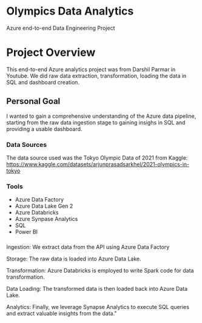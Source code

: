# Olympics Data Analytics
Azure end-to-end Data Engineering Project

# Project Overview
This end-to-end Azure analytics project was from Darshil Parmar in Youtube. We did raw data extraction, transformation, loading the data in SQL and dashboard creation.

## Personal Goal
I wanted to gain a comprehensive understanding of the Azure data pipeline, starting from the raw data ingestion stage to gaining insighs in SQL and providing a usable dashboard.

### Data Sources

The data source used was the Tokyo Olympic Data of 2021 from Kaggle: https://www.kaggle.com/datasets/arjunprasadsarkhel/2021-olympics-in-tokyo

### Tools
- Azure Data Factory
- Azure Data Lake Gen 2
- Azure Databricks
- Azure Synpase Analytics
- SQL
- Power BI


###
Ingestion: We extract data from the API using Azure Data Factory

Storage: The raw data is loaded into Azure Data Lake.

Transformation: Azure Databricks is employed to write Spark code for data transformation.

Data Loading: The transformed data is then loaded back into Azure Data Lake.

Analytics: Finally, we leverage Synapse Analytics to execute SQL queries and extract valuable insights from the data."

